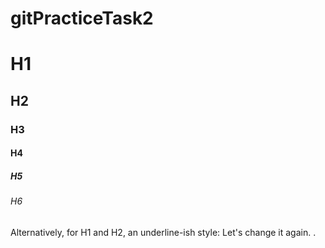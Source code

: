 # gitPracticeTask2

# H1
## H2
### H3
#### H4
##### H5
###### H6

Alternatively, for H1 and H2, an underline-ish style:
Let's change it again.
.

